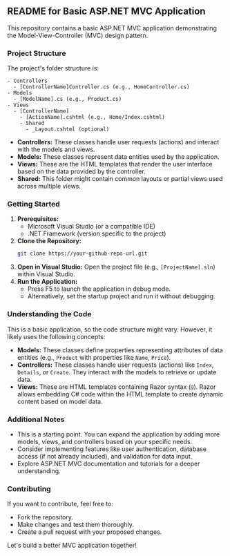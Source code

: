 ## README for Basic ASP.NET MVC Application

This repository contains a basic ASP.NET MVC application demonstrating the Model-View-Controller (MVC) design pattern.

### Project Structure

The project's folder structure is:

```
- Controllers
  - [ControllerName]Controller.cs (e.g., HomeController.cs)
- Models
  - [ModelName].cs (e.g., Product.cs)
- Views
  - [ControllerName]
    - [ActionName].cshtml (e.g., Home/Index.cshtml)
    - Shared
      - _Layout.cshtml (optional)
```

- **Controllers:** These classes handle user requests (actions) and interact with the models and views.
- **Models:** These classes represent data entities used by the application.
- **Views:** These are the HTML templates that render the user interface based on the data provided by the controller.
- **Shared:** This folder might contain common layouts or partial views used across multiple views.

### Getting Started

1. **Prerequisites:**
    - Microsoft Visual Studio (or a compatible IDE)
    - .NET Framework (version specific to the project)
2. **Clone the Repository:**
    ```bash
    git clone https://your-github-repo-url.git
    ```
3. **Open in Visual Studio:**
    Open the project file (e.g., `[ProjectName].sln`) within Visual Studio.
4. **Run the Application:**
    - Press F5 to launch the application in debug mode.
    - Alternatively, set the startup project and run it without debugging.

### Understanding the Code

This is a basic application, so the code structure might vary. However, it likely uses the following concepts:

- **Models:** These classes define properties representing attributes of data entities (e.g., `Product` with properties like `Name`, `Price`).
- **Controllers:** These classes handle user requests (actions) like `Index`, `Details`, or `Create`. They interact with the models to retrieve or update data.
- **Views:** These are HTML templates containing Razor syntax (`@`). Razor allows embedding C# code within the HTML template to create dynamic content based on model data.

### Additional Notes

- This is a starting point. You can expand the application by adding more models, views, and controllers based on your specific needs.
- Consider implementing features like user authentication, database access (if not already included), and validation for data input.
- Explore ASP.NET MVC documentation and tutorials for a deeper understanding.

### Contributing

If you want to contribute, feel free to:

- Fork the repository.
- Make changes and test them thoroughly.
- Create a pull request with your proposed changes.

Let's build a better MVC application together!
